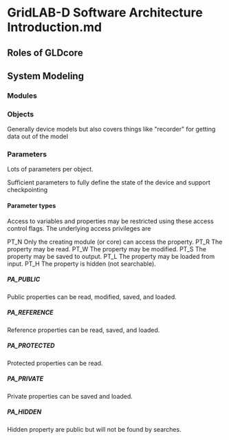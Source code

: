 # GridLAB-D Software Architecture Introduction.md

## Roles of GLDcore

## System Modeling

### Modules

### Objects
Generally device models but also covers things like "recorder" for getting data out of the model

### Parameters
Lots of parameters per object. 

Sufficient parameters to fully define the state of the device and support checkpointing

#### Parameter types

Access to variables and properties may be restricted using these access control flags. The underlying access privileges are 

PT_N
    Only the creating module (or core) can access the property.
PT_R
    The property may be read.
PT_W
    The property may be modified.
PT_S
    The property may be saved to output.
PT_L
    The property may be loaded from input.
PT_H
    The property is hidden (not searchable).

##### PA_PUBLIC

Public properties can be read, modified, saved, and loaded. 

##### PA_REFERENCE

Reference properties can be read, saved, and loaded. 

##### PA_PROTECTED

Protected properties can be read. 

##### PA_PRIVATE

Private properties can be saved and loaded. 

##### PA_HIDDEN

Hidden property are public but will not be found by searches. 